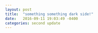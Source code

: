 ```yaml
---
layout: post
title:  "something something dark side!"
date:   2016-09-11 19:03:49 -0400
categories: second update
---
```

